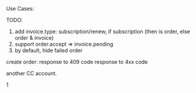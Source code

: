 Use Cases:


TODO:

1. add invoice.type: subscription/renew, if subscription (then is order, else order & invoice)
2. support order.accept => invoice.pending
3. by default, hide failed order

create order:
response to 409 code
response to 4xx code

another CC account.


1




